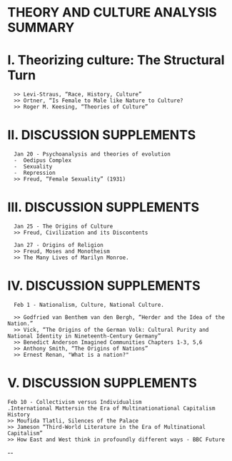 # THEORY AND CULTURE ANALYSIS SUMMARY

# I. Theorizing culture: The Structural Turn
      >> Levi-Straus, “Race, History, Culture”
      >> Ortner, “Is Female to Male like Nature to Culture?
      >> Roger M. Keesing, “Theories of Culture”

# II. DISCUSSION SUPPLEMENTS
      Jan 20 - Psychoanalysis and theories of evolution
      -  Oedipus Complex
      -  Sexuality 
      -  Repression
      >> Freud, “Female Sexuality” (1931)

# III. DISCUSSION SUPPLEMENTS
      Jan 25 - The Origins of Culture
      >> Freud, Civilization and its Discontents

      Jan 27 - Origins of Religion
      >> Freud, Moses and Monotheism
      >> The Many Lives of Marilyn Monroe.
          
# IV. DISCUSSION SUPPLEMENTS
      Feb 1 - Nationalism, Culture, National Culture.

      >> Godfried van Benthem van den Bergh, “Herder and the Idea of the Nation.”
      >> Vick, “The Origins of the German Volk: Cultural Purity and National Identity in Nineteenth-Century Germany”
      >> Benedict Anderson Imagined Communities Chapters 1-3, 5,6
      >> Anthony Smith, “The Origins of Nations”
      >> Ernest Renan, "What is a nation?"
 
# V. DISCUSSION SUPPLEMENTS
    
    Feb 10 - Collectivism versus Individualism
    .International Mattersin the Era of Multinationational Capitalism History
    >> Moufida Tlatli, Silences of the Palace
    >> Jameson “Third-World Literature in the Era of Multinational Capitalism”
    >> How East and West think in profoundly different ways - BBC Future
        
--
